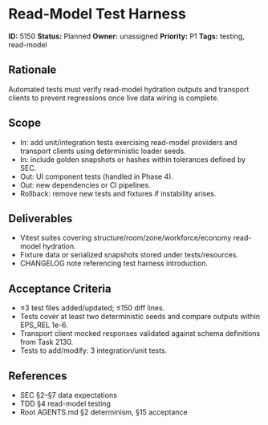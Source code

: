 # Read-Model Test Harness

**ID:** 5150
**Status:** Planned
**Owner:** unassigned
**Priority:** P1
**Tags:** testing, read-model

## Rationale
Automated tests must verify read-model hydration outputs and transport clients to prevent regressions once live data wiring is complete.

## Scope
- In: add unit/integration tests exercising read-model providers and transport clients using deterministic loader seeds.
- In: include golden snapshots or hashes within tolerances defined by SEC.
- Out: UI component tests (handled in Phase 4).
- Out: new dependencies or CI pipelines.
- Rollback: remove new tests and fixtures if instability arises.

## Deliverables
- Vitest suites covering structure/room/zone/workforce/economy read-model hydration.
- Fixture data or serialized snapshots stored under tests/resources.
- CHANGELOG note referencing test harness introduction.

## Acceptance Criteria
- ≤3 test files added/updated; ≤150 diff lines.
- Tests cover at least two deterministic seeds and compare outputs within EPS_REL 1e-6.
- Transport client mocked responses validated against schema definitions from Task 2130.
- Tests to add/modify: 3 integration/unit tests.

## References
- SEC §2–§7 data expectations
- TDD §4 read-model testing
- Root AGENTS.md §2 determinism, §15 acceptance
